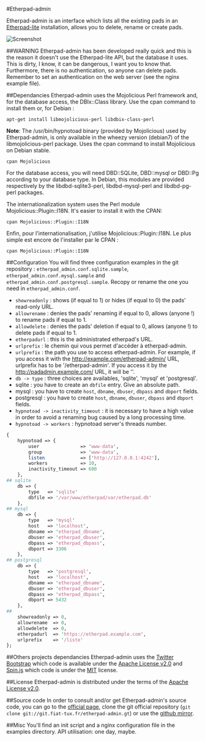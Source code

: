 #Etherpad-admin

Etherpad-admin is an interface which lists all the existing pads in an [Etherpad-lite](https://github.com/ether/etherpad-lite) installation, allows you to delete, rename or create pads.

![Screenshot](https://raw.github.com/ldidry/etherpad-admin/master/demo.png)

##WARNING
Etherpad-admin has been developed really quick and this is the reason it doesn't use the Etherpad-lite API, but the database it uses.
This is dirty, I know, it can be dangerous, I want you to know that.
Furthermore, there is no authentication, so anyone can delete pads. Remember to set an authentication on the web server (see the nginx example file).

##Dependancies
Etherpad-admin uses the Mojolicious Perl framework and, for the database access, the DBIx::Class library.
Use the cpan command to install them or, for Debian :
```shell
apt-get install libmojolicious-perl libdbix-class-perl
```

__Note__: The /usr/bin/hypnotoad binary (provided by Mojolicious) used by Etherpad-admin, is only available in the wheezy version (debian7) of the libmojolicious-perl package. Uses the cpan command to install Mojolicious on Debian stable.

```shell
cpan Mojolicious
```

For the database access, you will need DBD::SQLite, DBD::mysql or DBD::Pg according to your database type.
In Debian, this modules are provided respectively by the libdbd-sqlite3-perl, libdbd-mysql-perl and libdbd-pg-perl packages.

The internationalization system uses the Perl module Mojolicious::Plugin::I18N. It's easier to install it with the CPAN:
```shell
cpan Mojolicious::Plugin::I18N
```

Enfin, pour l'internationalisation, j'utilise Mojolicious::Plugin::I18N. Le plus simple est encore de l'installer par le CPAN :

```shell
cpan Mojolicious::Plugin::I18N
```

##Configuration
You will find three configuration examples in the git repository : `etherpad_admin.conf.sqlite.sample`, `etherpad_admin.conf.mysql.sample` and `etherpad_admin.conf.postgresql.sample`.
Recopy or rename the one you need in `etherpad_admin.conf`.
* `showreadonly` : shows (if equal to 1) or hides (if equal to 0) the pads' read-only URL.
* `allowrename`  : denies the pads' renaming if equal to 0, allows (anyone !) to rename pads if equal to 1.
* `allowdelete`  : denies the pads' deletion if equal to 0, allows (anyone !) to delete pads if equal to 1.
* `etherpadurl`  : this is the administrated etherpad's URL.
* `urlprefix`    : le chemin qui vous permet d'accéder à etherpad-admin.
* `urlprefix`    : the path you use to access etherpad-admin.
  For example, if you access it with the http://example.com/etherpad-admin/ URL, urlprefix has to be '/etherpad-admin'.
  If you access it by the http://padadmin.example.com/ URL, it will be ''.
* `db -> type`  : three choices are availables, 'sqlite', 'mysql' et 'postgresql'.
 * sqlite      : you have to create an `dbfile` entry. Give an absolute path.
 * mysql       : you have to create `host`, `dbname`, `dbuser`, `dbpass` and `dbport` fields.
 * postgresql  : you have to create `host`, `dbname`, `dbuser`, `dbpass` and `dbport` fields.
* `hypnotoad -> inactivity_timeout` : it is necessary to have a high value in order to avoid a renaming bug caused by a long processing time.
* `hypnotoad -> workers`            : hypnotoad server's threads number.

```perl
{
    hypnotoad => {
        user               => 'www-data',
        group              => 'www-data',
        listen             => ['http://127.0.0.1:4242'],
        workers            => 10,
        inactivity_timeout => 600
    },
## sqlite
    db => {
        type   => 'sqlite'
        dbfile => '/var/www/etherpad/var/etherpad.db'
    },
## mysql
    db => {
        type   => 'mysql'
        host   => 'localhost',
        dbname => 'etherpad_dbname',
        dbuser => 'etherpad_dbuser',
        dbpass => 'etherpad_dbpass',
        dbport => 3306
    },
## postgresql
    db => {
        type   => 'postgresql',
        host   => 'localhost',
        dbname => 'etherpad_dbname',
        dbuser => 'etherpad_dbuser',
        dbpass => 'etherpad_dbpass',
        dbport => 5432
    },
##
    showreadonly => 0,
    allowrename  => 0,
    allowdelete  => 0,
    etherpadurl  => 'https://etherpad.example.com',
    urlprefix    => '/liste'
};
```

##Others projects dependancies
Etherpad-admin uses the [Twitter Bootstrap](http://twitter.github.com/bootstrap/) which code is available under the [Apache License v2.0](http://www.apache.org/licenses/LICENSE-2.0) and [Spin.js](http://fgnass.github.com/spin.js/) which code is under the [MIT](http://opensource.org/licenses/mit-license.php) license.

##License
Etherpad-admin is distributed under the terms of the [Apache License v2.0](http://www.apache.org/licenses/LICENSE-2.0).

##Source code
In order to consult and/or get Etherpad-admin's source code, you can go to the [official page](http://dev.fiat-tux.fr/projects/etherpad-admin), clone the git official repository (`git clone git://git.fiat-tux.fr/etherpad-admin.gt`) or use the [github mirror](http://github.com/ldidry/etherpad-admin).

##Misc
You'll find an init script and a nginx configuration file in the examples directory.
API utilisation: one day, maybe.
